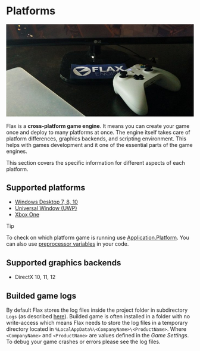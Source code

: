 # Platforms

![Title](media/title.jpg)

Flax is a **cross-platform game engine**. It means you can create your game once and deploy to many platforms at once. The engine itself takes care of platform differences, graphics backends, and scripting environment. This helps with games development and it one of the essential parts of the game engines.

This section covers the specific information for different aspects of each platform.

## Supported platforms

* [Windows Desktop 7, 8, 10](windows.md)
* [Universal Window (UWP)](uwp.md)
* [Xbox One](xbox-one.md)

> [!TIP]
> To check on which platform game is running use [Application.Platform](https://docs.flaxengine.com/api/FlaxEngine.Application.html#FlaxEngine_Application_Platform). You can also use [preprocessor variables](../scripting/preprocessor.md) in your code.

## Supported graphics backends

* DirectX 10, 11, 12

## Builded game logs

By default Flax stores the log files inside the project folder in subdirectory `Logs` (as described [here](../get-started/project-structure.md)). Builded game is often installed in a folder with no write-access which means Flax needs to store the log files in a temporary directory located in `%LocalAppData%\<CompanyName>\<ProductName>`. Where `<CompanyName>` and `<ProductName>` are values defined in the *Game Settings*. To debug your game crashes or errors please see the log files.

